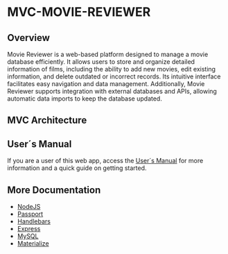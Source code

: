 # MVC-MOVIE-REVIEWER

## Overview
Movie Reviewer is a web-based platform designed to manage a movie database efficiently. It allows users to store and organize  detailed information of films, including the ability to add new movies, edit existing information, and delete outdated or incorrect records. Its intuitive interface facilitates easy navigation and data management. Additionally, Movie Reviewer supports integration with external databases and APIs, allowing automatic data imports to keep the database updated. 

## MVC Architecture


## User´s Manual
If you are a user of this web app, access the [User´s Manual](https://docs.google.com/document/d/1myRZZTe29XWUC3rW8DxjMsN-JMrdeIiFOw4x-8r05tA/edit?usp=sharing) for more information and a quick guide on getting started.

## More Documentation
- [NodeJS](https://nodejs.org/docs/latest/api/)
- [Passport](https://www.passportjs.org/docs/)
- [Handlebars](https://handlebarsjs.com/)
- [Express](https://expressjs.com/)
- [MySQL](https://dev.mysql.com/doc/)
- [Materialize](https://materializecss.com/)